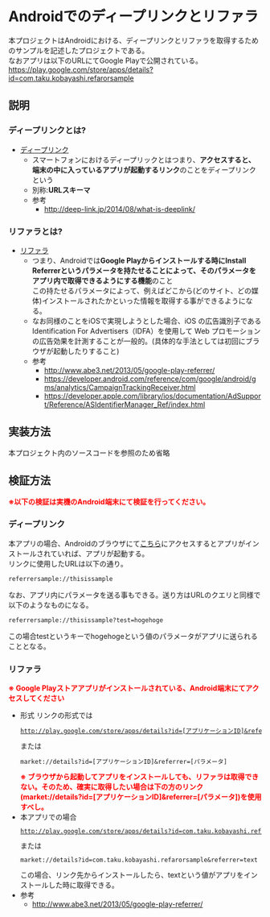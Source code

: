 # Androidでのディープリンクとリファラ

本プロジェクトはAndroidにおける、ディープリンクとリファラを取得するためのサンプルを記述したプロジェクトである。<br>
なおアプリは以下のURLにてGoogle Playで公開されている。<br>
https://play.google.com/store/apps/details?id=com.taku.kobayashi.refarorsample

説明
----
### ディープリンクとは? ###
 * <a href="http://ja.wikipedia.org/wiki/%E3%83%87%E3%82%A3%E3%83%BC%E3%83%97%E3%83%AA%E3%83%B3%E3%82%AF">ディープリンク</a>
   * スマートフォンにおけるディープリックとはつまり、<b>アクセスすると、端末の中に入っているアプリが起動するリンク</b>のことをディープリンクという
   * 別称:<b>URLスキーマ</b>
   * 参考
     * http://deep-link.jp/2014/08/what-is-deeplink/

### リファラとは? ###
 * <a href="http://ja.wikipedia.org/wiki/HTTP%E3%83%AA%E3%83%95%E3%82%A1%E3%83%A9">リファラ</a>
   * つまり、Androidでは<b>Google Playからインストールする時にInstall Referrerというパラメータを持たせることによって、そのパラメータをアプリ内で取得できるようにする機能</b>のこと<br>この持たせるパラメータによって、例えばどこから(どのサイト、どの媒体)インストールされたかといった情報を取得する事ができるようになる。
   * なお同様のことをiOSで実現しようとした場合、iOS の広告識別子である Identification For Advertisers（IDFA）を使用して Web プロモーションの広告効果を計測することが一般的。(具体的な手法としては初回にブラウザが起動したりすること)
   * 参考
     * http://www.abe3.net/2013/05/google-play-referrer/
     * https://developer.android.com/reference/com/google/android/gms/analytics/CampaignTrackingReceiver.html
     * https://developer.apple.com/library/ios/documentation/AdSupport/Reference/ASIdentifierManager_Ref/index.html

実装方法
----
 本プロジェクト内のソースコードを参照のため省略


検証方法
---
<span style="color: #FF0000;"><b>※以下の検証は実機のAndroid端末にて検証を行ってください。</b></span>

### ディープリンク ###
本アプリの場合、Androidのブラウザにて<a href="referrersample://thisissample">こちら</a>にアクセスするとアプリがインストールされていれば、アプリが起動する。<br>
リンクに使用したURLは以下の通り。

<code><pre>referrersample://thisissample</pre></code>

なお、アプリ内にパラメータを送る事もできる。送り方はURLのクエリと同様で以下のようなものになる。

<code><pre>referrersample://thisissample?test=hogehoge</pre></code>

この場合testというキーでhogehogeという値のパラメータがアプリに送られることとなる。

### リファラ ###
<span style="color: #FF0000;"><b>※ Google Playストアアプリがインストールされている、Android端末にてアクセスしてください</b></span>

 * 形式
   リンクの形式では
   <code><pre>http://play.google.com/store/apps/details?id=[アプリケーションID]&referrer=[パラメータ]</pre></code>
   または
   <code><pre>market://details?id=[アプリケーションID]&referrer=[パラメータ]</pre></code>
   <span style="color: #FF0000;"><b>※ ブラウザから起動してアプリをインストールしても、リファラは取得できない。そのため、確実に取得したい場合は下の方のリンク(market://details?id=[アプリケーションID]&referrer=[パラメータ])を使用すべし。</b></span>
 * 本アプリでの場合
   <code><pre>http://play.google.com/store/apps/details?id=com.taku.kobayashi.refarorsample&referrer=text</pre></code>
   または
   <code><pre>market://details?id=com.taku.kobayashi.refarorsample&referrer=text</pre></code>
   この場合、リンク先からインストールしたら、textという値がアプリをインストールした時に取得できる。
  * 参考
    * http://www.abe3.net/2013/05/google-play-referrer/
